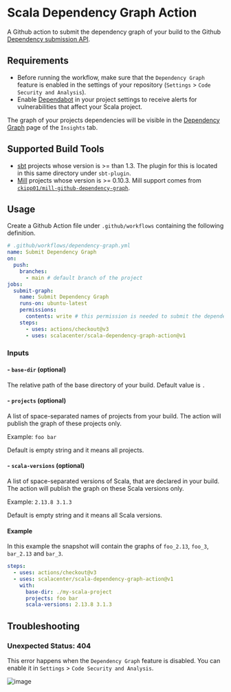 # Scala Dependency Graph Action

A Github action to submit the dependency graph of your build to the Github
[Dependency submission
API](https://docs.github.com/en/code-security/supply-chain-security/understanding-your-software-supply-chain/using-the-dependency-submission-api).

## Requirements
  - Before running the workflow, make sure that the `Dependency Graph` feature
      is enabled in the settings of your repository (`Settings` > `Code Security
      and Analysis`). 
  - Enable
      [Dependabot](https://docs.github.com/en/code-security/supply-chain-security/understanding-your-software-supply-chain/about-supply-chain-security#what-is-dependabot)
      in your project settings to receive alerts for vulnerabilities that affect
      your Scala project.

The graph of your projects dependencies will be visible in the [Dependency
Graph](https://docs.github.com/en/code-security/supply-chain-security/understanding-your-software-supply-chain/exploring-the-dependencies-of-a-repository)
page of the `Insights` tab.

## Supported Build Tools

  - [sbt](https://www.scala-sbt.org/) projects whose version is >= than 1.3. The
      plugin for this is located in this same directory under `sbt-plugin`.
  - [Mill](https://com-lihaoyi.github.io/mill/mill/Intro_to_Mill.html) projects
      whose version is >= 0.10.3. Mill support comes from
      [`ckipp01/mill-github-dependency-graph`](https://github.com/ckipp01/mill-github-dependency-graph).

## Usage

Create a Github Action file under `.github/workflows` containing the following definition.

```yml
# .github/workflows/dependency-graph.yml
name: Submit Dependency Graph
on:
  push:
    branches:
      - main # default branch of the project
jobs:
  submit-graph:
    name: Submit Dependency Graph
    runs-on: ubuntu-latest
    permissions:
      contents: write # this permission is needed to submit the dependency graph
    steps:
      - uses: actions/checkout@v3
      - uses: scalacenter/scala-dependency-graph-action@v1
```

### Inputs

#### - `base-dir` (optional)

The relative path of the base directory of your build.
Default value is `.`

#### - `projects` (optional)

A list of space-separated names of projects from your build.
The action will publish the graph of these projects only.

Example: `foo bar`

Default is empty string and it means all projects.

#### - `scala-versions` (optional)

A list of space-separated versions of Scala, that are declared in your build.
The action will publish the graph on these Scala versions only.

Example: `2.13.8 3.1.3`

Default is empty string and it means all Scala versions.

#### Example

In this example the snapshot will contain the graphs of `foo_2.13`, `foo_3`,
`bar_2.13` and `bar_3`.

```yaml
steps:
  - uses: actions/checkout@v3
  - uses: scalacenter/scala-dependency-graph-action@v1
    with:
      base-dir: ./my-scala-project
      projects: foo bar
      scala-versions: 2.13.8 3.1.3
```

## Troubleshooting

### Unexpected Status: 404

This error happens when the `Dependency Graph` feature is disabled.
You can enable it in `Settings` > `Code Security and Analysis`.

![image](https://user-images.githubusercontent.com/13123162/177736071-5bd63d3c-d338-4e51-a3c9-ad8d11e35508.png)
